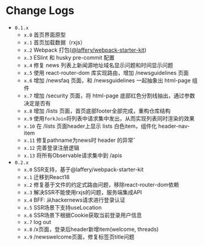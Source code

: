 # Change Logs

- `0.1.x`
  - `x.0` 首页界面原型
  - `x.1` 首页加载数据（rxjs）
  - `x.2` Webpack 打包([@laffery/webpack-starter-kit](https://www.npmjs.com/pacxe/@laffery/webpack-starter-kit))
  - `x.3` ESlint 和 husky pre-commit 配置
  - `x.4` 修复 news 列表上新闻源地址域名显示问题和时间显示问题
  - `x.5` 使用 react-router-dom 库实现路由，增加 /newsguidelines 页面
  - `x.6` 增加 /newsfaq 页面，和 /newsguidelines 一起抽象出 html-page 组件
  - `x.7` 增加 /security 页面，将 html-page 底部红色分割线抽出，通过参数决定是否有
  - `x.8` 增加 /lists 页面，首页底部footer全部完成，重构仓库结构
  - `x.9` 使用`forkJoin`将列表中请求集中发出，从而实现列表同时渲染的效果
  - `x.10` 在 /lists 页面header上显示 lists 白色item，组件化 header-nav-item
  - `x.11` 修复pathname为news时 header 的异常ˇ
  - `x.12` 完善登录注册逻辑
  - `x.13` 将所有Observable请求集中到 /apis
- `0.2.x`
  - `x.0` SSR支持，基于@laffery/webpack-starter-kit
  - `x.1` 迁移到React18
  - `x.2` 修复基于文件的约定式路由问题，移除react-router-dom依赖
  - `x.3` 解决SSR不能使用rxjs的问题，服务端集成API
  - `x.4` BFF: 从hackernews请求进行登录认证
  - `x.5` SSR场景下支持useLocation
  - `x.6` SSR场景下根据Cookie获取当前登录用户信息
  - `x.7` log out
  - `x.8` /x页面，登录后header新增item(welcome, threads)
  - `x.9` /newswelcome页面，修复标签页title问题
